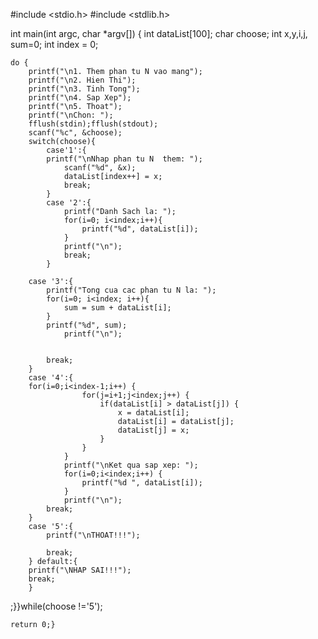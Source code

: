 #include <stdio.h>
#include <stdlib.h>

int main(int argc, char *argv[]) {
int dataList[100];
	char choose;
int x,y,i,j, sum=0;
int index = 0;
	
	
	do {
		printf("\n1. Them phan tu N vao mang");
		printf("\n2. Hien Thi");
		printf("\n3. Tinh Tong");
		printf("\n4. Sap Xep");
		printf("\n5. Thoat");
		printf("\nChon: ");
		fflush(stdin);fflush(stdout);
		scanf("%c", &choose);
		switch(choose){
			case'1':{
			printf("\nNhap phan tu N  them: ");
				scanf("%d", &x);
				dataList[index++] = x;
				break;
			}
			case '2':{
				printf("Danh Sach la: ");
				for(i=0; i<index;i++){
					printf("%d", dataList[i]);
				}
				printf("\n");
				break;
			}

		case '3':{
			printf("Tong cua cac phan tu N la: ");
			for(i=0; i<index; i++){			
				sum = sum + dataList[i];
			}
			printf("%d", sum);
				printf("\n");
			
			
			break;
		}
		case '4':{
		for(i=0;i<index-1;i++) {
					for(j=i+1;j<index;j++) {
						if(dataList[i] > dataList[j]) {
							x = dataList[i];
							dataList[i] = dataList[j];
							dataList[j] = x;
						}
					}
				}
				printf("\nKet qua sap xep: ");
				for(i=0;i<index;i++) {
					printf("%d ", dataList[i]);
				}
				printf("\n");
			break;
		}
		case '5':{
			printf("\nTHOAT!!!");
			
			break;
		} default:{
		printf("\NHAP SAI!!!");
		break;
		}
	
;}}while(choose !='5');


    return 0;}


